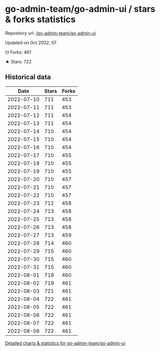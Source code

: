 # go-admin-team/go-admin-ui / stars & forks statistics

Repository url: [/go-admin-team/go-admin-ui](https://github.com/go-admin-team/go-admin-ui)

Updated on Oct 2022, 07

☋ Forks: 461

★ Stars: 722

## Historical data
| Date | Stars | Forks |
|------|-------|-------|
| 2022-07-10 | 711 | 453 | 
| 2022-07-11 | 711 | 453 | 
| 2022-07-12 | 711 | 454 | 
| 2022-07-13 | 711 | 454 | 
| 2022-07-14 | 710 | 454 | 
| 2022-07-15 | 710 | 454 | 
| 2022-07-16 | 710 | 454 | 
| 2022-07-17 | 710 | 455 | 
| 2022-07-18 | 710 | 455 | 
| 2022-07-19 | 710 | 455 | 
| 2022-07-20 | 710 | 457 | 
| 2022-07-21 | 710 | 457 | 
| 2022-07-22 | 710 | 457 | 
| 2022-07-23 | 712 | 458 | 
| 2022-07-24 | 713 | 458 | 
| 2022-07-25 | 713 | 458 | 
| 2022-07-26 | 713 | 458 | 
| 2022-07-27 | 713 | 459 | 
| 2022-07-28 | 714 | 460 | 
| 2022-07-29 | 715 | 460 | 
| 2022-07-30 | 715 | 460 | 
| 2022-07-31 | 715 | 460 | 
| 2022-08-01 | 718 | 460 | 
| 2022-08-02 | 719 | 461 | 
| 2022-08-03 | 721 | 461 | 
| 2022-08-04 | 722 | 461 | 
| 2022-08-05 | 722 | 461 | 
| 2022-08-06 | 722 | 461 | 
| 2022-08-07 | 722 | 461 | 
| 2022-08-08 | 722 | 461 | 


[Detailed charts & statistics for go-admin-team/go-admin-ui](https://reviewgithub.com/rep/go-admin-team/go-admin-ui)
